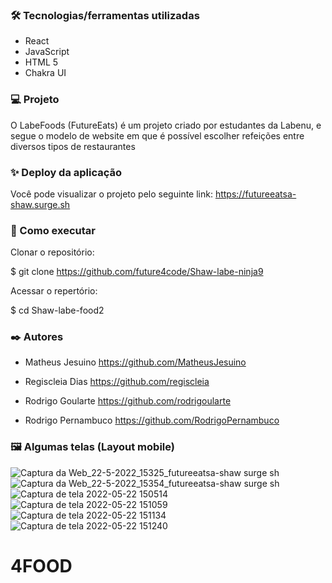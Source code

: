 ### 🛠️ Tecnologias/ferramentas utilizadas

- React
- JavaScript
- HTML 5
- Chakra UI

### 💻 Projeto

O LabeFoods (FutureEats) é um projeto criado por estudantes da Labenu, e segue o modelo de website em que é possível escolher refeições entre diversos tipos de restaurantes

### ✨ Deploy da aplicação

Você pode visualizar o projeto pelo seguinte link: https://futureeatsa-shaw.surge.sh

### 🚀 Como executar

Clonar o repositório:

$ git clone https://github.com/future4code/Shaw-labe-ninja9

Acessar o repertório:

$ cd Shaw-labe-food2

### ✒️ Autores

- Matheus Jesuino https://github.com/MatheusJesuino

- Regiscleia Dias https://github.com/regiscleia

- Rodrigo Goularte https://github.com/rodrigoularte

- Rodrigo Pernambuco https://github.com/RodrigoPernambuco

### 🖼️ Algumas telas (Layout mobile)

![Captura da Web_22-5-2022_15325_futureeatsa-shaw surge sh](https://user-images.githubusercontent.com/88721328/169709690-9a665ac9-094a-4b24-a913-182373cf5d5a.jpeg)
![Captura da Web_22-5-2022_15354_futureeatsa-shaw surge sh](https://user-images.githubusercontent.com/88721328/169709701-64113647-7bd0-4bb2-86d6-ec5af2c970c3.jpeg)
![Captura de tela 2022-05-22 150514](https://user-images.githubusercontent.com/88721328/169709708-5a57ae76-32bf-46a7-8250-e4a8d0554352.png)
![Captura de tela 2022-05-22 151059](https://user-images.githubusercontent.com/88721328/169709716-f34735b1-402a-4b73-bb1f-c00f9d664c37.png)
![Captura de tela 2022-05-22 151134](https://user-images.githubusercontent.com/88721328/169709717-9cb65758-d295-4d2b-be0e-e703bd4394f3.png)
![Captura de tela 2022-05-22 151240](https://user-images.githubusercontent.com/88721328/169709718-40061f5b-dd9c-4620-9feb-10514f235a65.png)
# 4FOOD
